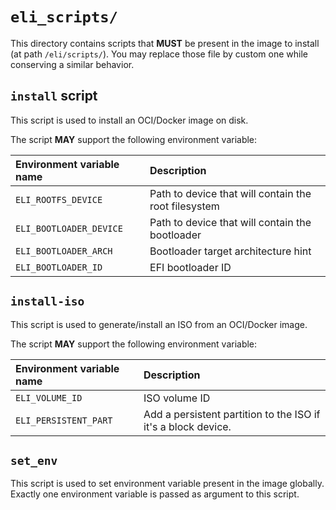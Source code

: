 # `eli_scripts/`

This directory contains scripts that **MUST** be present in the image to install (at path `/eli/scripts/`).
You may replace those file by custom one while conserving a similar behavior.

## `install` script

This script is used to install an OCI/Docker image on disk.

The script **MAY** support the following environment variable:

| Environment variable name | Description |
|:------------------------- | :---------- |
| `ELI_ROOTFS_DEVICE` | Path to device that will contain the root filesystem |
| `ELI_BOOTLOADER_DEVICE` | Path to device that will contain the bootloader |
| `ELI_BOOTLOADER_ARCH` | Bootloader target architecture hint |
| `ELI_BOOTLOADER_ID` | EFI bootloader ID |

## `install-iso`

This script is used to generate/install an ISO from an OCI/Docker image.

The script **MAY** support the following environment variable:


| Environment variable name | Description |
|:------------------------- | :---------- |
| `ELI_VOLUME_ID` | ISO volume ID |
| `ELI_PERSISTENT_PART` | Add a persistent partition to the ISO if it's a block device. |

## `set_env`

This script is used to set environment variable present in the image globally.
Exactly one environment variable is passed as argument to this script.

